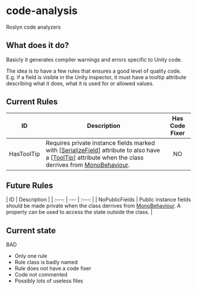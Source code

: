 # code-analysis

Roslyn code analyzers

## What does it do?

Basicly it generates compiler warnings and errors specific to Unity code.

The idea is to have a few rules that ensures a good level of quality code. E.g. if a field is visible in the Unity inspector, it must have a tooltip attribute describing what it does, what it is used for or allowed values.

## Current Rules

| ID | Description | Has Code Fixer |
| :---: | --- | :---: |
| HasToolTip | Requires private instance fields marked with [[SerializeField](http://docs.unity3d.com/ScriptReference/SerializeField.html)] attribute to also have a [[ToolTip](http://docs.unity3d.com/ScriptReference/TooltipAttribute.html)] attribute when the class derrives from [MonoBehaviour](http://docs.unity3d.com/ScriptReference/MonoBehaviour.html). | NO |

## Future Rules

| ID | Description |
| :---: | --- | :---: |
| NoPublicFields | Public instance fields should be made private when the class derrives from [MonoBehaviour](http://docs.unity3d.com/ScriptReference/MonoBehaviour.html). A property can be used to access the state outside the class. |

## Current state

BAD

- Only one rule
- Rule class is badly named
- Rule does not have a code fixer
- Code not commented
- Possibly lots of useless files
